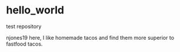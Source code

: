 # hello_world
test repository


njones19 here, I like homemade tacos and find them more superior to fastfood tacos.
